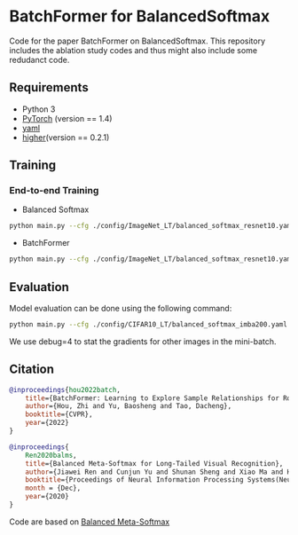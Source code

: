 # BatchFormer for BalancedSoftmax

Code for the paper BatchFormer on BalancedSoftmax. This repository includes the ablation study codes and thus might also include some redudanct code.

## Requirements 
* Python 3
* [PyTorch](https://pytorch.org/) (version == 1.4)
* [yaml](https://pyyaml.org/wiki/PyYAMLDocumentation)
* [higher](https://github.com/facebookresearch/higher)(version == 0.2.1)



## Training
### End-to-end Training

- Balanced Softmax
```bash
python main.py --cfg ./config/ImageNet_LT/balanced_softmax_resnet10.yaml
```

- BatchFormer
```bash
python main.py --cfg ./config/ImageNet_LT/balanced_softmax_resnet10.yaml --add_bt 1
```

## Evaluation

Model evaluation can be done using the following command:
```bash
python main.py --cfg ./config/CIFAR10_LT/balanced_softmax_imba200.yaml --test
```

We use debug=4 to stat the gradients for other images in the mini-batch.

## Citation
```bibtex
@inproceedings{hou2022batch,
    title={BatchFormer: Learning to Explore Sample Relationships for Robust Representation Learning},
    author={Hou, Zhi and Yu, Baosheng and Tao, Dacheng},
    booktitle={CVPR},
    year={2022}
}
```


```bibtex
@inproceedings{
    Ren2020balms,
    title={Balanced Meta-Softmax for Long-Tailed Visual Recognition},
    author={Jiawei Ren and Cunjun Yu and Shunan Sheng and Xiao Ma and Haiyu Zhao and Shuai Yi and Hongsheng Li},
    booktitle={Proceedings of Neural Information Processing Systems(NeurIPS)},
    month = {Dec},
    year={2020}
}
```

Code are based on [Balanced Meta-Softmax](https://github.com/jiawei-ren/BalancedMetaSoftmax-Classification.git)
